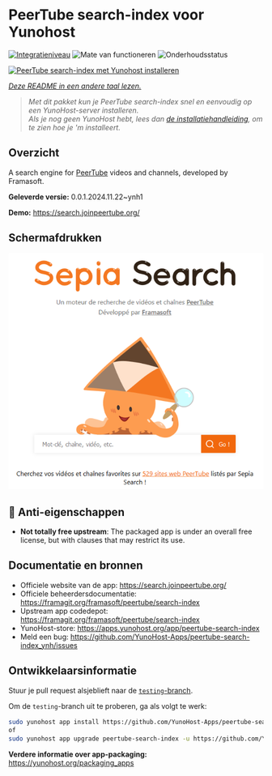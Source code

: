 <!--
NB: Deze README is automatisch gegenereerd door <https://github.com/YunoHost/apps/tree/master/tools/readme_generator>
Hij mag NIET handmatig aangepast worden.
-->

# PeerTube search-index voor Yunohost

[![Integratieniveau](https://apps.yunohost.org/badge/integration/peertube-search-index)](https://ci-apps.yunohost.org/ci/apps/peertube-search-index/)
![Mate van functioneren](https://apps.yunohost.org/badge/state/peertube-search-index)
![Onderhoudsstatus](https://apps.yunohost.org/badge/maintained/peertube-search-index)

[![PeerTube search-index met Yunohost installeren](https://install-app.yunohost.org/install-with-yunohost.svg)](https://install-app.yunohost.org/?app=peertube-search-index)

*[Deze README in een andere taal lezen.](./ALL_README.md)*

> *Met dit pakket kun je PeerTube search-index snel en eenvoudig op een YunoHost-server installeren.*  
> *Als je nog geen YunoHost hebt, lees dan [de installatiehandleiding](https://yunohost.org/install), om te zien hoe je 'm installeert.*

## Overzicht

A search engine for [PeerTube](https://joinpeertube.org/) videos and channels, developed by Framasoft.


**Geleverde versie:** 0.0.1.2024.11.22~ynh1

**Demo:** <https://search.joinpeertube.org/>

## Schermafdrukken

![Schermafdrukken van PeerTube search-index](./doc/screenshots/sepia-search-screenshot.png)

## :red_circle: Anti-eigenschappen

- **Not totally free upstream**: The packaged app is under an overall free license, but with clauses that may restrict its use.

## Documentatie en bronnen

- Officiele website van de app: <https://search.joinpeertube.org/>
- Officiele beheerdersdocumentatie: <https://framagit.org/framasoft/peertube/search-index>
- Upstream app codedepot: <https://framagit.org/framasoft/peertube/search-index>
- YunoHost-store: <https://apps.yunohost.org/app/peertube-search-index>
- Meld een bug: <https://github.com/YunoHost-Apps/peertube-search-index_ynh/issues>

## Ontwikkelaarsinformatie

Stuur je pull request alsjeblieft naar de [`testing`-branch](https://github.com/YunoHost-Apps/peertube-search-index_ynh/tree/testing).

Om de `testing`-branch uit te proberen, ga als volgt te werk:

```bash
sudo yunohost app install https://github.com/YunoHost-Apps/peertube-search-index_ynh/tree/testing --debug
of
sudo yunohost app upgrade peertube-search-index -u https://github.com/YunoHost-Apps/peertube-search-index_ynh/tree/testing --debug
```

**Verdere informatie over app-packaging:** <https://yunohost.org/packaging_apps>
